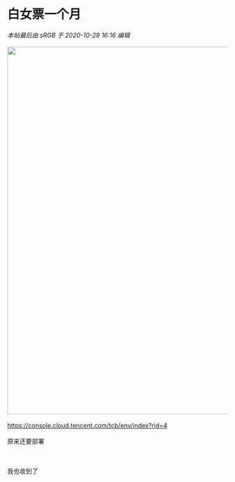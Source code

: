 # 白女票一个月


<i class="pstatus"> 本帖最后由 sRGB 于 2020-10-29 16:16 编辑 </i><br />
<br />
<img id="aimg_kF7Zf" onclick="zoom(this, this.src, 0, 0, 0)" class="zoom" width="600" height="838" src="https://i.loli.net/2020/10/29/nf1q63pvwGtHda8.png" onmouseover="img_onmouseoverfunc(this)" onclick="zoom(this)" style="cursor:pointer" border="0" alt="" /><br />
<br />
https://console.cloud.tencent.com/tcb/env/index?rid=4<br />
<br />
原来还要部署 <br />
<br />
<img id="aimg_IGL5v" onclick="zoom(this, this.src, 0, 0, 0)" class="zoom" src="https://i.loli.net/2020/10/29/yGuM2WIVZ8O7KUE.png" onmouseover="img_onmouseoverfunc(this)" onload="thumbImg(this)" border="0" alt="" /><br />
<br />


我也收到了<br />
<br />
<br />
​​​​​​​
